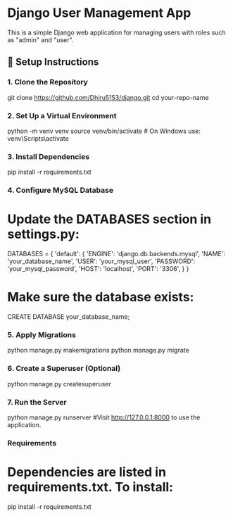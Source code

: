 # Django User Management App

This is a simple Django web application for managing users with roles such as "admin" and "user".

## 🔧 Setup Instructions

### 1. Clone the Repository

git clone https://github.com/Dhiru5153/django.git
cd your-repo-name

### 2. Set Up a Virtual Environment
python -m venv venv
source venv/bin/activate  # On Windows use: venv\Scripts\activate

### 3. Install Dependencies
pip install -r requirements.txt

###  4. Configure MySQL Database

#  Update the DATABASES section in settings.py:
DATABASES = {
    'default': {
        'ENGINE': 'django.db.backends.mysql',
        'NAME': 'your_database_name',
        'USER': 'your_mysql_user',
        'PASSWORD': 'your_mysql_password',
        'HOST': 'localhost',
        'PORT': '3306',
    }
}

#  Make sure the database exists:
CREATE DATABASE your_database_name;

###  5. Apply Migrations

python manage.py makemigrations
python manage.py migrate

###  6. Create a Superuser (Optional)

python manage.py createsuperuser

###  7. Run the Server

python manage.py runserver
#Visit http://127.0.0.1:8000 to use the application.

###  Requirements

#  Dependencies are listed in requirements.txt. To install:
pip install -r requirements.txt

